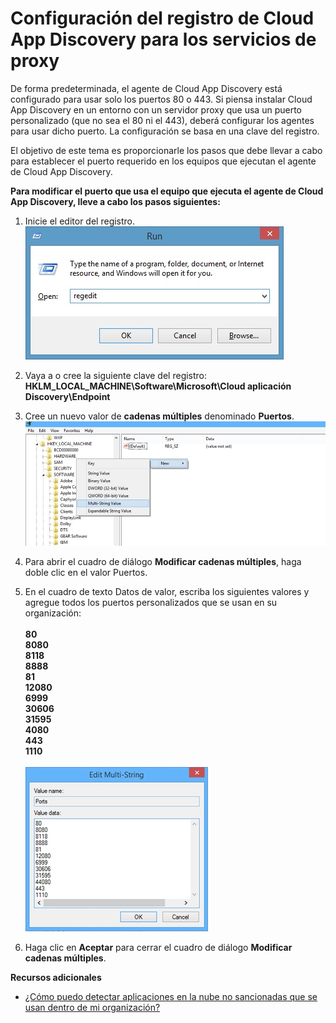 <properties 
	pageTitle="Configuración del registro de Cloud App Discovery para los servicios de proxy" 
	description="El objetivo de este tema es proporcionarle los pasos que debe llevar a cabo para establecer el puerto requerido en los equipos que ejecutan el agente de Cloud App Discovery." 
	services="active-directory" 
	documentationCenter="" 
	authors="markusvi" 
	manager="swadhwa" 
	editor="lisatoft"/>

<tags 
	ms.service="active-directory" 
	ms.workload="identity" 
	ms.tgt_pltfrm="na" 
	ms.devlang="na" 
	ms.topic="article" 
	ms.date="07/23/2015" 
	ms.author="markusvi"/>

# Configuración del registro de Cloud App Discovery para los servicios de proxy

De forma predeterminada, el agente de Cloud App Discovery está configurado para usar solo los puertos 80 o 443. Si piensa instalar Cloud App Discovery en un entorno con un servidor proxy que usa un puerto personalizado (que no sea el 80 ni el 443), deberá configurar los agentes para usar dicho puerto. La configuración se basa en una clave del registro.


El objetivo de este tema es proporcionarle los pasos que debe llevar a cabo para establecer el puerto requerido en los equipos que ejecutan el agente de Cloud App Discovery.



**Para modificar el puerto que usa el equipo que ejecuta el agente de Cloud App Discovery, lleve a cabo los pasos siguientes:**


1. Inicie el editor del registro.<br>![Ejecute](./media/active-directory-cloudappdiscovery-registry-settings-for-proxy-services/proxy01.png)

2. Vaya a o cree la siguiente clave del registro:<br>**HKLM\_LOCAL\_MACHINE\\Software\\Microsoft\\Cloud aplicación Discovery\\Endpoint**

3. Cree un nuevo valor de **cadenas múltiples** denominado **Puertos**.![Nuevo](./media/active-directory-cloudappdiscovery-registry-settings-for-proxy-services/proxy02.png)

4. Para abrir el cuadro de diálogo **Modificar cadenas múltiples**, haga doble clic en el valor Puertos.


5. En el cuadro de texto Datos de valor, escriba los siguientes valores y agregue todos los puertos personalizados que se usan en su organización: <br><br> **80** <br> **8080** <br> **8118** <br> **8888** <br> **81** <br> **12080** <br> **6999** <br> **30606** <br> **31595** <br> **4080** <br> **443** <br> **1110** <br><br> ![Modificar cadenas múltiples](./media/active-directory-cloudappdiscovery-registry-settings-for-proxy-services/proxy03.png)

6. Haga clic en **Aceptar** para cerrar el cuadro de diálogo **Modificar cadenas múltiples**.



**Recursos adicionales**


* [¿Cómo puedo detectar aplicaciones en la nube no sancionadas que se usan dentro de mi organización?](active-directory-cloudappdiscovery-whatis.md) 

<!---HONumber=August15_HO6-->